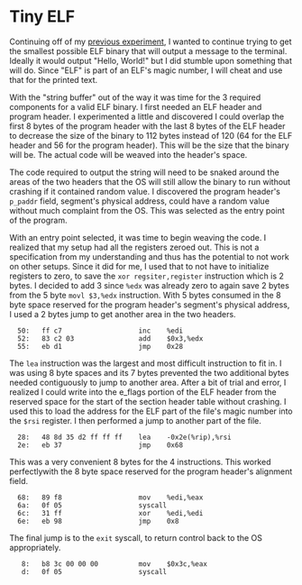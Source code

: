 # Tiny ELF

Continuing off of my [previous experiment](https://github.com/devnull850/tiny-bin.git), I wanted to continue trying to get the smallest possible ELF binary that will output a message to the terminal. Ideally it would output "Hello, World!" but I did stumble upon something that will do. Since "ELF" is part of an ELF's magic number, I will cheat and use that for the printed text.

With the "string buffer" out of the way it was time for the 3 required components for a valid ELF binary. I first needed an ELF header and program header. I experimented a little and discovered I could overlap the first 8 bytes of the program header with the last 8 bytes of the ELF header to decrease the size of the binary to 112 bytes instead of 120 (64 for the ELF header and 56 for the program header). This will be the size that the binary will be. The actual code will be weaved into the header's space.

The code required to output the string will need to be snaked around the areas of the two headers that the OS will still allow the binary to run without crashing if it contained random value. I discovered the program header's `p_paddr` field, segment's physical address, could have a random value without much complaint from the OS. This was selected as the entry point of the program.

With an entry point selected, it was time to begin weaving the code. I realized that my setup had all the registers zeroed out. This is not a specification from my understanding and thus has the potential to not work on other setups. Since it did for me, I used that to not have to initialize registers to zero, to save the `xor regsiter,register` instruction which is 2 bytes. I decided to add 3 since `%edx` was already zero to again save 2 bytes from the 5 byte `movl $3,%edx` instruction. With 5 bytes consumed in the 8 byte space reserved for the program header's segment's physical address, I used a 2 bytes jump to get another area in the two headers.

```
  50:	ff c7                	inc    %edi
  52:	83 c2 03             	add    $0x3,%edx
  55:	eb d1                	jmp    0x28
```
The `lea` instruction was the largest and most difficult instruction to fit in. I was using 8 byte spaces and its 7 bytes prevented the two additional bytes needed contiguously to jump to another area. After a bit of trial and error, I realized I could write into the e_flags portion of the ELF header from the reserved space for the start of the section header table without crashing. I used this to load the address for the ELF part of the file's magic number into the `$rsi` register. I then performed a jump to another part of the file.

```
  28:	48 8d 35 d2 ff ff ff 	lea    -0x2e(%rip),%rsi
  2e:	eb 37                	jmp    0x68
```

This was a very convenient 8 bytes for the 4 instructions. This worked perfectlywith the 8 byte space reserved for the program header's alignment field.

```
  68:	89 f8                	mov    %edi,%eax
  6a:	0f 05                	syscall 
  6c:	31 ff                	xor    %edi,%edi
  6e:	eb 98                	jmp    0x8
```

The final jump is to the `exit` syscall, to return control back to the OS appropriately.

```
   8:	b8 3c 00 00 00       	mov    $0x3c,%eax
   d:	0f 05                	syscall 
```
